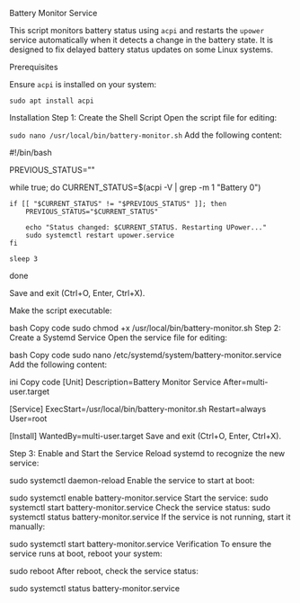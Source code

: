 Battery Monitor Service

This script monitors battery status using `acpi` and restarts the `upower` service automatically when it detects a change in the battery state. It is designed to fix delayed battery status updates on some Linux systems.

Prerequisites

Ensure `acpi` is installed on your system:

`sudo apt install acpi`

Installation
Step 1: Create the Shell Script
Open the script file for editing:


`sudo nano /usr/local/bin/battery-monitor.sh`
Add the following content:


#!/bin/bash

PREVIOUS_STATUS=""

while true; do
    CURRENT_STATUS=$(acpi -V | grep -m 1 "Battery 0")

    if [[ "$CURRENT_STATUS" != "$PREVIOUS_STATUS" ]]; then
        PREVIOUS_STATUS="$CURRENT_STATUS"

        echo "Status changed: $CURRENT_STATUS. Restarting UPower..."
        sudo systemctl restart upower.service
    fi

    sleep 3
done


Save and exit (Ctrl+O, Enter, Ctrl+X).

Make the script executable:

bash
Copy code
sudo chmod +x /usr/local/bin/battery-monitor.sh
Step 2: Create a Systemd Service
Open the service file for editing:

bash
Copy code
sudo nano /etc/systemd/system/battery-monitor.service
Add the following content:

ini
Copy code
[Unit]
Description=Battery Monitor Service
After=multi-user.target

[Service]
ExecStart=/usr/local/bin/battery-monitor.sh
Restart=always
User=root

[Install]
WantedBy=multi-user.target
Save and exit (Ctrl+O, Enter, Ctrl+X).

Step 3: Enable and Start the Service
Reload systemd to recognize the new service:

sudo systemctl daemon-reload
Enable the service to start at boot:

sudo systemctl enable battery-monitor.service
Start the service:
sudo systemctl start battery-monitor.service
Check the service status:
sudo systemctl status battery-monitor.service
If the service is not running, start it manually:


sudo systemctl start battery-monitor.service
Verification
To ensure the service runs at boot, reboot your system:

sudo reboot
After reboot, check the service status:

sudo systemctl status battery-monitor.service
